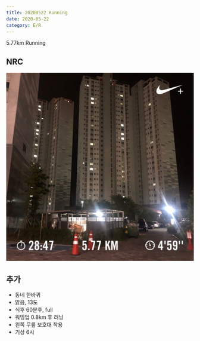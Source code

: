 ```yaml
---
title: 20200522 Running 
date: 2020-05-22
category: E/R
---
```


5.77km Running

## NRC

![20200522](/img/20200522.jpg)

## 추가

*   동네 한바퀴
*   맑음, 13도
*   식후 60분후, full
*   워밍업 0.8km 후 러닝
*   왼쪽 무릎 보호대 착용
*   기상 6시
